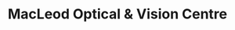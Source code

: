 ---
title: "MacLeod Optical & Vision Centre"
url: /sydney/macleod-optical-und-vision-centre/
shop: Optiker
---